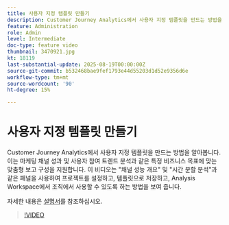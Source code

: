 ```yaml
---
title: 사용자 지정 템플릿 만들기
description: Customer Journey Analytics에서 사용자 지정 템플릿을 만드는 방법을 알아봅니다.
feature: Administration
role: Admin
level: Intermediate
doc-type: feature video
thumbnail: 3470921.jpg
kt: 18119
last-substantial-update: 2025-08-19T00:00:00Z
source-git-commit: b532468bae9fef1793e44d55203d1d52e9356d6e
workflow-type: tm+mt
source-wordcount: '90'
ht-degree: 15%

---
```


# 사용자 지정 템플릿 만들기

Customer Journey Analytics에서 사용자 지정 템플릿을 만드는 방법을 알아봅니다. 이는 마케팅 채널 성과 및 사용자 참여 트렌드 분석과 같은 특정 비즈니스 목표에 맞는 맞춤형 보고 구성을 지원합니다. 이 비디오는 &quot;채널 성능 개요&quot; 및 &quot;시간 분할 분석&quot;과 같은 패널을 사용하여 프로젝트를 설정하고, 템플릿으로 저장하고, Analysis Workspace에서 조직에서 사용할 수 있도록 하는 방법을 보여 줍니다.

자세한 내용은 [설명서](https://experienceleague.adobe.com/ko/docs/analytics-platform/using/cja-workspace/templates/create-templates)를 참조하십시오.

>[!VIDEO](https://video.tv.adobe.com/v/3470929/?learn=on&captions=kor)
